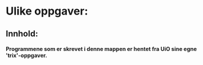 # Ulike oppgaver:

## Innhold:

#### Programmene som er skrevet i denne mappen er hentet fra UiO sine egne 'trix'-oppgaver. 